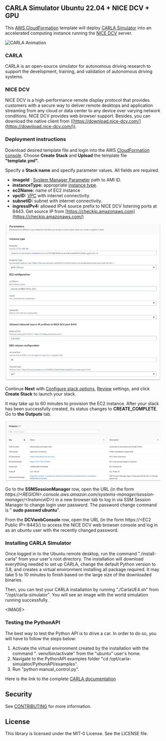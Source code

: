 ## CARLA Simulator Ubuntu 22.04 + NICE DCV + GPU

This [AWS CloudFormation](https://aws.amazon.com/cloudformation/) template will deploy [CARLA Simulator](https://carla.org/) into an accelerated computing instance running the [NICE DCV](https://aws.amazon.com/hpc/dcv/) server.

![CARLA Animation](/images/carla-ubuntu-2204.gif "CARLA Animation")

### CARLA

CARLA is an open-source simulator for autonomous driving research to support the development, training, and validation of autonomous driving systems.

### NICE DCV

NICE DCV is a high-performance remote display protocol that provides customers with a secure way to deliver remote desktops and application streaming from any cloud or data center to any device over varying network conditions. NICE DCV provides web browser support. Besides, you can download the native client from ([https://download.nice-dcv.com/](https://download.nice-dcv.com/)).

### Deployment instructions

Download desired template file and login into the AWS [CloudFormation console](https://console.aws.amazon.com/cloudformation/home#/stacks/create/template). Choose **Create Stack** and **Upload** the template file **"template.yml".**

Specify a **Stack name** and specify parameter values. All fields are required.

- **imageId** : [System Manager Parameter](https://aws.amazon.com/blogs/compute/using-system-manager-parameter-as-an-alias-for-ami-id/) path to AMI ID.
- **instanceType:** appropriate [instance type](https://docs.aws.amazon.com/AWSEC2/latest/UserGuide/instance-types.html).
- **ec2Name:** name of EC2 instance
- **vpcID:** [VPC](https://docs.aws.amazon.com/vpc/latest/userguide/what-is-amazon-vpc.html) with internet connectivity.
- **subnetID:** subnet with internet connectivity.
- **ingressIPv4:** allowed IPv4 source prefix to NICE DCV listening ports at 8443. Get source IP from [https://checkip.amazonaws.com](https://checkip.amazonaws.com/)

![CloudFormation parameters](/images/cloudformation-parameters.png "Parameters")

Continue **Next** with [Configure stack options](https://docs.aws.amazon.com/AWSCloudFormation/latest/UserGuide/cfn-console-add-tags.html), [Review](https://docs.aws.amazon.com/AWSCloudFormation/latest/UserGuide/cfn-using-console-create-stack-review.html) settings, and click **Create Stack** to launch your stack.

It may take up to 60 minutes to provision the EC2 instance. After your stack has been successfully created, its status changes to **CREATE\_COMPLETE**. Go to **the Outputs** tab.

![CloudFormation outputs](/images/cloudformation-outputs.png "Outputs")

Go to the **SSMSessionManager** row, open the URL (in the form _https://\<REGION\>.console.aws.amazon.com/systems-manager/session-manager/\<InstanceID\>_) in a new browser tab to log in via SSM Session Manager to change login user password. The password change command is " **sudo passwd ubuntu**".

From the **DCVwebConsole** row, open the URL (in the form https://\<EC2 Public IP\>:8443/) to access the NICE DCV web browser console and log in as an ubuntu user with the recently changed password.

### Installing CARLA Simulator

Once logged in to the Ubuntu remote desktop, run the command "./install-carla" from your user's root directory. The installation will download everything needed to set up CARLA, change the default Python version to 3.8, and creates a virtual environment installing all package required. It may take 5 to 10 minutes to finish based on the large size of the downloaded binaries.

Then, you can test your CARLA installation by running "./CarlaUE4.sh" from "/opt/carla-simulator". You will see an image with the world simulation running successfully.

\<IMAGE\>

### Testing the PythonAPI

The best way to test the Python API is to drive a car. In order to do so, you will have to follow the steps below:

1. Activate the virtual environment created by the installation with the command ". venv/bin/activate" from the "ubuntu" user's home.
2. Navigate to the PythonAPI examples folder "cd /opt/carla-simulator/PythonAPI/examples".
3. Run "python manual\_control.py".

Here is the link to the complete [CARLA documentation](https://carla.readthedocs.io/en/0.9.13/)

## Security

See [CONTRIBUTING](CONTRIBUTING.md#security-issue-notifications) for more information.

## License

This library is licensed under the MIT-0 License. See the LICENSE file.
